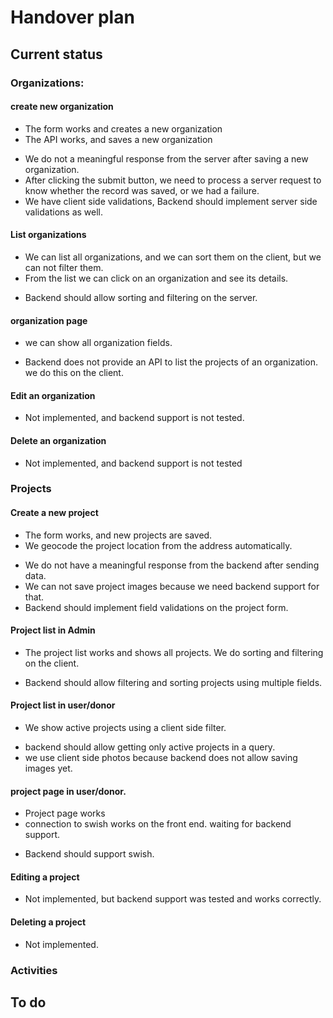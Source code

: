 # Handover plan

## Current status

### Organizations:

#### create new organization
+ The form works and creates a new organization
+ The API works, and saves a new organization
- We do not a meaningful response from the server after saving a new organization.
- After clicking the submit button, we need to process a server request to know whether the record was saved, or we had a failure.
- We have client side validations, Backend should implement server side validations as well.

#### List organizations
+ We can list all organizations, and we can sort them on the client, but we can not filter them.
+ From the list we can click on an organization and see its details.
- Backend should allow sorting and filtering on the server.


#### organization page
+ we can show all organization fields.
- Backend does not provide an API to list the projects of an organization. we do this on the client.


#### Edit an organization
- Not implemented, and backend support is not tested.


#### Delete an organization
- Not implemented, and backend support is not tested

### Projects

#### Create a new project
+ The form works, and new projects are saved.
+ We geocode the project location from the address automatically.
- We do not have a meaningful response from the backend after sending data.
- We can not save project images because we need backend support for that.
- Backend should implement field validations on the project form.

#### Project list in Admin
+ The project list works and shows all projects. We do sorting and filtering on the client.
- Backend should allow filtering and sorting projects using multiple fields.

#### Project list in user/donor
+ We show active projects using a client side filter.
- backend should allow getting only active projects in a query.
- we use client side photos because backend does not allow saving images yet.

#### project page in user/donor.

+ Project page works
+ connection to swish works on the front end. waiting for backend support.
- Backend should support swish.

#### Editing a project

- Not implemented, but backend support was tested and works correctly.


#### Deleting a project

- Not implemented.

### Activities



## To do